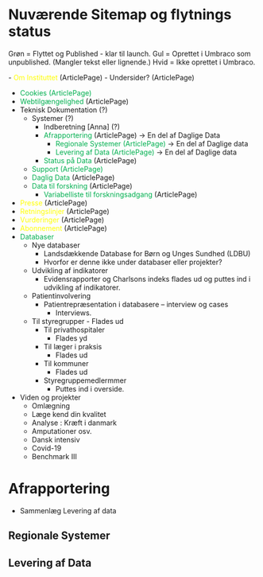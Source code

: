 
# Nuværende Sitemap og flytnings status

Grøn = Flyttet og Published - klar til launch.
Gul = Oprettet i Umbraco som unpublished. (Mangler tekst eller lignende.)
Hvid = Ikke oprettet i Umbraco.

-<font color="#ffff00"> Om Instituttet</font>  (ArticlePage)
	- Undersider?  (ArticlePage)
- <font color="#00b050">Cookies  (ArticlePage)</font>
- <font color="#00b050">Webtilgængelighed</font>  (ArticlePage)
- Teknisk Dokumentation (?)
	- Systemer (?)
		- Indberetning [Anna] (?)
		- <font color="#00b050">Afrapportering</font>  (ArticlePage) -> En del af Daglige Data
			- <font color="#00b050">Regionale Systemer  (ArticlePage)</font> -> En del af Daglige data
			- <font color="#00b050">Levering af Data  (ArticlePage) </font>-> En del af Daglige data
		- <font color="#00b050">Status på Data</font>  (ArticlePage)
	- <font color="#00b050">Support  (ArticlePage)</font>
	- <font color="#00b050">Daglig Data</font>  (ArticlePage)
	- <font color="#00b050">Data til forskning</font>  (ArticlePage)
		- <font color="#00b050">Variabelliste til forskningsadgang</font>  (ArticlePage)
- <font color="#ffff00">Presse</font> (ArticlePage)
- <font color="#ffff00">Retningslinjer</font> (ArticlePage)
- <font color="#ffff00">Vurderinger</font> (ArticlePage)
- <font color="#ffff00">Abonnement</font> (ArticlePage)
- <font color="#00b050">Databaser</font>
	- Nye databaser
		- Landsdækkende Database for Børn og Unges Sundhed (LDBU)
		- Hvorfor er denne ikke under databaser eller projekter?
	- Udvikling af indikatorer
		- Evidensrapporter og Charlsons indeks flades ud og puttes ind i udvikling af indikatorer.
	- Patientinvolvering
		- Patientrepræsentation i databasere – interview og cases
			- Interviews.
	- Til styregrupper
			- Flades ud
		- Til privathospitaler
			- Flades yd
		- Til læger i praksis
			- Flades ud
		- Til kommuner
			- Flades ud
		- Styregruppemedlermmer
			- Puttes ind i overside.
- Viden og projekter
	- Omlægning
	- Læge kend din kvalitet
	- Analyse : Kræft i danmark
	- Amputationer osv.
	- Dansk intensiv
	- Covid-19
	- Benchmark III


# Afrapportering
- Sammenlæg Levering af data
## Regionale Systemer

## Levering af Data
